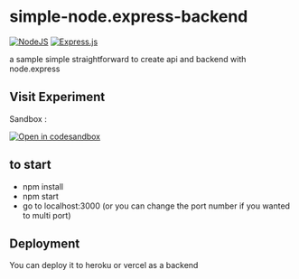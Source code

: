 # simple-node.express-backend
[![NodeJS](https://img.shields.io/badge/node.js-6DA55F?style=for-the-badge&logo=node.js&logoColor=white)](https://github.com/nodejs/nodejs.org)
[![Express.js](https://img.shields.io/badge/express.js-%23404d59.svg?style=for-the-badge&logo=express&logoColor=%2361DAFB)](https://expressjs.com/)

a sample simple straightforward to create api and backend with node.express

## Visit Experiment
Sandbox :

[![Open in codesandbox](https://codesandbox.io/static/img/play-codesandbox.svg)](https://codesandbox.io/s/github/remix-run/remix/tree/main/examples/jokes)

## to start
- npm install 
- npm start
- go to localhost:3000 (or you can change the port number if you wanted to multi port)

## Deployment 

You can deploy it to heroku or vercel as a backend 
